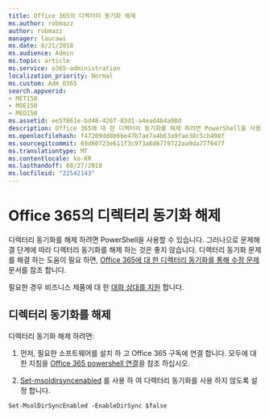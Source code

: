```yaml
---
title: Office 365의 디렉터리 동기화 해제
ms.author: robmazz
author: robmazz
manager: laurawi
ms.date: 8/21/2018
ms.audience: Admin
ms.topic: article
ms.service: o365-administration
localization_priority: Normal
ms.custom: Adm_O365
search.appverid:
- MET150
- MOE150
- MED150
ms.assetid: ee5f861e-bd48-4267-83d1-a4ead4b4a00d
description: Office 365에 대 한 디렉터리 동기화를 해제 하려면 PowerShell을 사용 하는 방법에 알아봅니다.
ms.openlocfilehash: f47209dd8b6be47b7ae7a4b63a9fae38c5cb498f
ms.sourcegitcommit: 69d60723e611f3c973a6d6779722aa9da77f647f
ms.translationtype: MT
ms.contentlocale: ko-KR
ms.lasthandoff: 08/27/2018
ms.locfileid: "22542143"
---
```

# <a name="turn-off-directory-synchronization-for-office-365"></a>Office 365의 디렉터리 동기화 해제
디렉터리 동기화를 해제 하려면 PowerShell을 사용할 수 있습니다. 그러나으로 문제해결 단계에 따라 디렉터리 동기화를 해제 하는 것은 좋지 않습니다. 디렉터리 동기화 문제를 해결 하는 도움이 필요 하면, [Office 365에 대 한 디렉터리 동기화를 통해 수정 문제](fix-problems-with-directory-synchronization.md) 문서를 참조 합니다. 
  
필요한 경우 비즈니스 제품에 대 한 [대화 상대를 지원](https://support.office.com/article/32a17ca7-6fa0-4870-8a8d-e25ba4ccfd4b) 합니다.
  
## <a name="turn-off-directory-synchronization"></a>디렉터리 동기화를 해제  
디렉터리 동기화 해제 하려면:
  
1. 먼저, 필요한 소프트웨어를 설치 하 고 Office 365 구독에 연결 합니다. 모두에 대 한 지침을 [Office 365 powershell 연결](https://go.microsoft.com/fwlink/p/?LinkId=821938)을 참조 하십시오.
    
2. [Set-msoldirsyncenabled](https://go.microsoft.com/fwlink/p/?LinkId=821939) 를 사용 하 여 디렉터리 동기화를 사용 하지 않도록 설정 합니다. 
    
  ```
  Set-MsolDirSyncEnabled -EnableDirSync $false
  ```